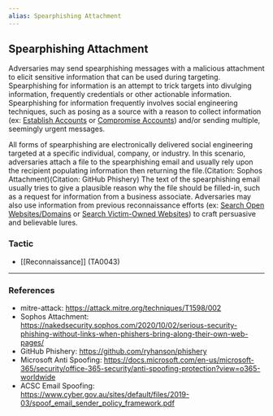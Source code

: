 ```yaml
---
alias: Spearphishing Attachment
---
```


## Spearphishing Attachment

Adversaries may send spearphishing messages with a malicious attachment to elicit sensitive information that can be used during targeting. Spearphishing for information is an attempt to trick targets into divulging information, frequently credentials or other actionable information. Spearphishing for information frequently involves social engineering techniques, such as posing as a source with a reason to collect information (ex: [Establish Accounts](https://attack.mitre.org/techniques/T1585) or [Compromise Accounts](https://attack.mitre.org/techniques/T1586)) and/or sending multiple, seemingly urgent messages.

All forms of spearphishing are electronically delivered social engineering targeted at a specific individual, company, or industry. In this scenario, adversaries attach a file to the spearphishing email and usually rely upon the recipient populating information then returning the file.(Citation: Sophos Attachment)(Citation: GitHub Phishery) The text of the spearphishing email usually tries to give a plausible reason why the file should be filled-in, such as a request for information from a business associate. Adversaries may also use information from previous reconnaissance efforts (ex: [Search Open Websites/Domains](https://attack.mitre.org/techniques/T1593) or [Search Victim-Owned Websites](https://attack.mitre.org/techniques/T1594)) to craft persuasive and believable lures.


### Tactic

- [[Reconnaissance]] (TA0043)


---
### References

- mitre-attack: https://attack.mitre.org/techniques/T1598/002
- Sophos Attachment: https://nakedsecurity.sophos.com/2020/10/02/serious-security-phishing-without-links-when-phishers-bring-along-their-own-web-pages/
- GitHub Phishery: https://github.com/ryhanson/phishery
- Microsoft Anti Spoofing: https://docs.microsoft.com/en-us/microsoft-365/security/office-365-security/anti-spoofing-protection?view=o365-worldwide
- ACSC Email Spoofing: https://www.cyber.gov.au/sites/default/files/2019-03/spoof_email_sender_policy_framework.pdf
